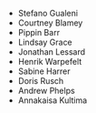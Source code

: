  - Stefano Gualeni
 - Courtney Blamey
 - Pippin Barr
 - Lindsay Grace
 - Jonathan Lessard
 - Henrik Warpefelt
 - Sabine Harrer
 - Doris Rusch
 - Andrew Phelps
 - Annakaisa Kultima
